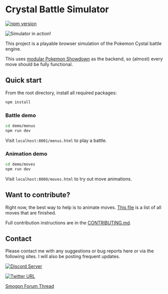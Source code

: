 # Crystal Battle Simulator

[![npm version](https://badge.fury.io/js/@radnyx%2Fcrystal.svg)](https://badge.fury.io/js/@radnyx%2Fcrystal)

![Simulator in action!](https://i.imgur.com/BlcxUHm.gif)

This project is a playable browser simulation of the Pokemon Cystal battle engine.

This uses [modular Pokemon Showdown](https://github.com/pkmn/ps) as the backend, so (almost) every move should be fully functional.

## Quick start ##

From the root directory, install all required packages:

```bash
npm install
```

### Battle demo ###

```bash
cd demo/menus
npm run dev
```

Visit `localhost:8001/menus.html` to play a battle.

### Animation demo ###

```bash
cd demo/moves
npm run dev
```

Visit `localhost:8000/moves.html` to try out move animations.

## Want to contribute? ##

Right now, the best way to help is to animate moves.
[This file](MOVES.md) is a list of all moves that are finished.

Full contribution instructions are in the [CONTRIBUTING.md](CONTRIBUTING.md).

## Contact ##

Please contact me with any suggestions or bug reports here or via the following sites. I will also be posting frequent updates.

[![Discord Server](https://dcbadge.vercel.app/api/server/INVITEID)](https://discord.gg/v4P6N77bP3)

[![Twitter URL](https://img.shields.io/twitter/url/https/twitter.com/radnyx.svg?style=social&label=Follow%20%40radnyx)](https://twitter.com/radnyx)

[Smogon Forum Thread](https://www.smogon.com/forums/threads/browser-playable-gen-2-team-editor.3704581/)